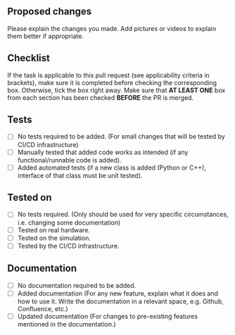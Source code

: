 ## Proposed changes

Please explain the changes you made. Add pictures or videos to explain them better if appropriate.

## Checklist

If the task is applicable to this pull request (see applicability criteria in brackets), make sure it is completed before checking the corresponding box. Otherwise, tick the box right away. Make sure that **AT LEAST ONE** box from each section has been checked **BEFORE** the PR is merged.

## Tests
- [ ] No tests required to be added. (For small changes that will be tested by CI/CD infrastructure)
- [ ] Manually tested that added code works as intended (if any functional/runnable code is added).
- [ ] Added automated tests (if a new class is added (Python or C++), interface of that class must be unit tested).
## Tested on
- [ ] No tests required. (Only should be used for very specific circumstances, i.e. changing some documentation)
- [ ] Tested on real hardware.
- [ ] Tested on the simulation.
- [ ] Tested by the CI/CD infrastructure.
## Documentation
- [ ] No documentation required to be added.
- [ ] Added documentation (For any new feature, explain what it does and how to use it. Write the documentation in a relevant space, e.g. Github, Confluence, etc.)
- [ ] Updated documentation (For changes to pre-existing features mentioned in the documentation.)